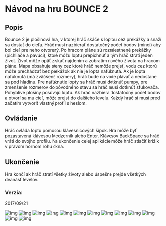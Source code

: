 # Návod na hru BOUNCE 2

## Popis

Bounce 2 je plošinová hra, v ktorej hráč skáče s loptou cez prekážky a snaží sa dostať do cieľa. 
Hráč musí nazbierať dostatočný počet bodov (mincí) aby bol cieľ pre neho otvorený. Po hracom 
pláne sú rozmiestnené prekážky (pichliače a pavúci), ktoré môžu loptu prepichnúť a tým hráč 
stratí jeden život. Život môže opäť získať nájdením a zobratím nového života na hracom pláne. 
Mapa obsahuje steny cez ktoré hráč nemôže prejsť, vodu cez ktorú môže prechádzať bez prekážok 
ak nie je lopta nafúknutá. Ak je lopta nafúknutá (má zväčšené rozmery), hráč bude na vode plávať 
a nedostane sa pod hladinu. Pre nafúknutie lopty sa hráč musí dotknúť pumpy, pre zmenšenie 
rozmerov do pôvodného stavu sa hráč musí dotknúť sfukovača. Pohyblivé plošiny posúvajú loptu. 
Ak hráč nazbiera dostatočný počet bodov a otvorí sa mu cieľ, môže prejsť do ďalšieho levelu.
Každý hráč si musí pred začatím vytvoriť vlastný profil s heslom.

## Ovládanie

Hráč ovláda loptu pomocou klávesnicových šípok. Hra môže byť pozastavená klávesou Medzerník 
alebo Enter. Klávesov BackSpace sa hráč vráti do svojho profilu. Na ukončenie celej aplikácie 
môže hráč stlačiť krížik v pravom hornom rohu okna.

## Ukončenie

Hra končí ak hráč stratí všetky životy alebo úspešne prejde všetkých dvanásť levelov.

### Verzia:
2017/09/21



![img](https://github.com/emanuelzaymus/Bounce/blob/master/readme_imgs/Bounce_prez01.JPG)
![img](https://github.com/emanuelzaymus/Bounce/blob/master/readme_imgs/Bounce_prez02.JPG)
![img](https://github.com/emanuelzaymus/Bounce/blob/master/readme_imgs/Bounce_prez03.JPG)
![img](https://github.com/emanuelzaymus/Bounce/blob/master/readme_imgs/Bounce_prez05.JPG)
![img](https://github.com/emanuelzaymus/Bounce/blob/master/readme_imgs/Bounce_prez06.JPG)
![img](https://github.com/emanuelzaymus/Bounce/blob/master/readme_imgs/Bounce_prez07.JPG)
![img](https://github.com/emanuelzaymus/Bounce/blob/master/readme_imgs/Bounce_prez09.JPG)
![img](https://github.com/emanuelzaymus/Bounce/blob/master/readme_imgs/Bounce_prez10.JPG)
![img](https://github.com/emanuelzaymus/Bounce/blob/master/readme_imgs/Bounce_prez11.JPG)
![img](https://github.com/emanuelzaymus/Bounce/blob/master/readme_imgs/Bounce_prez12.JPG)
![img](https://github.com/emanuelzaymus/Bounce/blob/master/readme_imgs/Bounce_prez13.JPG)
![img](https://github.com/emanuelzaymus/Bounce/blob/master/readme_imgs/Bounce_prez14.JPG)
![img](https://github.com/emanuelzaymus/Bounce/blob/master/readme_imgs/Bounce_prez15.JPG)
